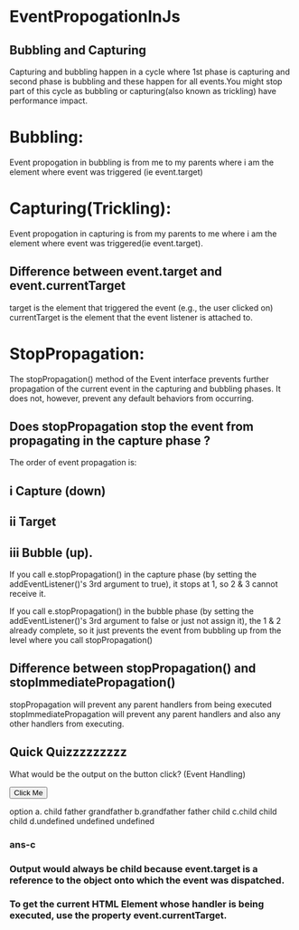 # EventPropogationInJs

  ## Bubbling and Capturing

Capturing and bubbling happen in a cycle where 1st phase is capturing and second phase is bubbling and these happen for all events.You might stop part of this cycle as 
bubbling or capturing(also known as trickling) have performance impact.

  # Bubbling:
   Event propogation in bubbling is from me  to my parents where i am the element where event was triggered (ie event.target)

  # Capturing(Trickling):
  Event propogation in capturing is from my parents to me where i am the element where event was triggered(ie event.target).

## Difference between event.target and event.currentTarget

target is the element that triggered the event (e.g., the user clicked on)
currentTarget is the element that the event listener is attached to.

# StopPropagation:
The stopPropagation() method of the Event interface prevents further propagation of the current event in the capturing and bubbling phases.
It does not, however, prevent any default behaviors from occurring.

## Does stopPropagation stop the event from propagating in the capture phase ?
The order of event propagation is:

## i Capture (down)
## ii Target
## iii Bubble (up).

If you call e.stopPropagation() in the capture phase (by setting the addEventListener()'s 3rd argument to true), it stops at 1, so 2 & 3 cannot receive it.

If you call e.stopPropagation() in the bubble phase (by setting the addEventListener()'s 3rd argument to false or just not assign it), the 1 & 2 already complete, so it just prevents the event from bubbling up from the level where you call stopPropagation()

## Difference between stopPropagation() and stopImmediatePropagation()

stopPropagation will prevent any parent handlers from being executed 
stopImmediatePropagation will prevent any parent handlers and also any other handlers from executing.

 ## Quick Quizzzzzzzzz
 What would be the output on the button click? (Event Handling)
 <div id="grandfather">
  <div id="father">
    <!-- What would be the output in the console if the following button#child is clicked -->
    <button id="child">Click Me</button>
  </div>
</div>

<script type="text/javascript">
  function bindEvent(id) {
    document
      .getElementById(id)
      .addEventListener(
        "click",
        (e) => console.log(e.target.getAttribute("id")),
        true
      );
  }
  
  bindEvent("grandfather");
  bindEvent("father");
  bindEvent("child");
</script>
option a. child father grandfather   b.grandfather father child    c.child child child    d.undefined undefined undefined
 ### ans-c
 ### Output would always be child because event.target is a reference to the object onto which the event was dispatched. 
  ###  To get the current HTML Element whose handler is being executed, use the property event.currentTarget.
